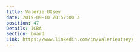 ```yaml
---
title: Valerie Utsey
date: 2019-09-10 20:57:00 Z
position: 47
Details: ICBA
Section: board
Link: https://www.linkedin.com/in/valerieutsey/
---
```


